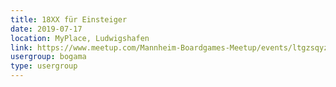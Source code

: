 ```yaml
---
title: 18XX für Einsteiger
date: 2019-07-17
location: MyPlace, Ludwigshafen
link: https://www.meetup.com/Mannheim-Boardgames-Meetup/events/ltgzsqyzkbwb/
usergroup: bogama
type: usergroup
---
```

